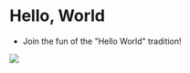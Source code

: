 # Hello, World
 - Join the fun of the "Hello World" tradition! 

<img src="https://miro.medium.com/v2/resize:fit:1024/0*4ty0Adbdg4dsVBo3.png">
